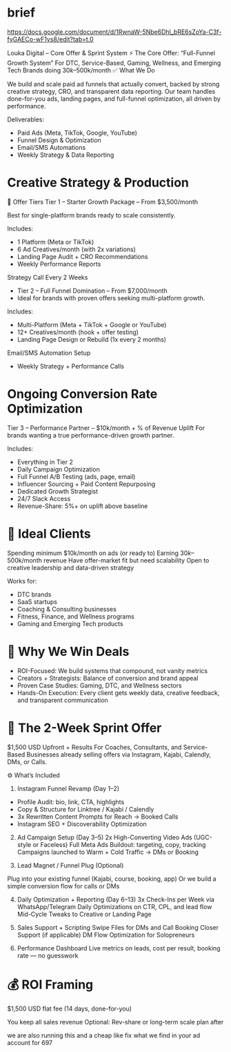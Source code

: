 
# brief
https://docs.google.com/document/d/1RwnaW-5Nbe6Dhl_bRE6sZoYa-C3f-fyGAECo-wF1ys8/edit?tab=t.0

Louka Digital – Core Offer & Sprint System
⚡ The Core Offer: “Full-Funnel Growth System”
For DTC, Service-Based, Gaming, Wellness, and Emerging Tech Brands doing $30k–$500k/month
✅ What We Do

We build and scale paid ad funnels that actually convert, backed by strong creative strategy, CRO, and transparent data reporting.
Our team handles done-for-you ads, landing pages, and full-funnel optimization, all driven by performance.

Deliverables:

- Paid Ads (Meta, TikTok, Google, YouTube)
- Funnel Design & Optimization
- Email/SMS Automations
- Weekly Strategy & Data Reporting

# Creative Strategy & Production
🧩 Offer Tiers
Tier 1 – Starter Growth Package – From $3,500/month

Best for single-platform brands ready to scale consistently.

Includes:
- 1 Platform (Meta or TikTok)
- 6 Ad Creatives/month (with 2x variations)
- Landing Page Audit + CRO Recommendations
- Weekly Performance Reports

Strategy Call Every 2 Weeks
- Tier 2 – Full Funnel Domination – From $7,000/month
- Ideal for brands with proven offers seeking multi-platform growth.

Includes:

- Multi-Platform (Meta + TikTok + Google or YouTube)
- 12+ Creatives/month (hook + offer testing)
- Landing Page Design or Rebuild (1x every 2 months)

Email/SMS Automation Setup
- Weekly Strategy + Performance Calls

# Ongoing Conversion Rate Optimization
Tier 3 – Performance Partner – $10k/month + % of Revenue Uplift
For brands wanting a true performance-driven growth partner.

Includes:
- Everything in Tier 2
- Daily Campaign Optimization
- Full Funnel A/B Testing (ads, page, email)
- Influencer Sourcing + Paid Content Repurposing
- Dedicated Growth Strategist
- 24/7 Slack Access
- Revenue-Share: 5%+ on uplift above baseline


# 🎯 Ideal Clients

Spending minimum $10k/month on ads (or ready to)
Earning $30k–$500k/month revenue
Have offer-market fit but need scalability
Open to creative leadership and data-driven strategy

Works for:
- DTC brands
- SaaS startups
- Coaching & Consulting businesses
- Fitness, Finance, and Wellness programs
- Gaming and Emerging Tech products

# 🧠 Why We Win Deals
- ROI-Focused: We build systems that compound, not vanity metrics
- Creators + Strategists: Balance of conversion and brand appeal
- Proven Case Studies: Gaming, DTC, and Wellness sectors
- Hands-On Execution: Every client gets weekly data, creative feedback, and transparent communication

# 🚀 The 2-Week Sprint Offer
$1,500 USD Upfront + Results
For Coaches, Consultants, and Service-Based Businesses already selling offers via Instagram, Kajabi, Calendly, DMs, or Calls.


⚙️ What’s Included
1. Instagram Funnel Revamp (Day 1–2)
- Profile Audit: bio, link, CTA, highlights
- Copy & Structure for Linktree / Kajabi / Calendly
- 3x Rewritten Content Prompts for Reach → Booked Calls
- Instagram SEO + Discoverability Optimization

2. Ad Campaign Setup (Day 3–5)
2x High-Converting Video Ads (UGC-style or Faceless)
Full Meta Ads Buildout: targeting, copy, tracking
Campaigns launched to Warm + Cold Traffic → DMs or Booking

3. Lead Magnet / Funnel Plug (Optional)

Plug into your existing funnel (Kajabi, course, booking, app)
Or we build a simple conversion flow for calls or DMs

4. Daily Optimization + Reporting (Day 6–13)
3x Check-Ins per Week via WhatsApp/Telegram
Daily Optimizations on CTR, CPL, and lead flow
Mid-Cycle Tweaks to Creative or Landing Page

5. Sales Support + Scripting
Swipe Files for DMs and Call Booking
Closer Support (if applicable)
DM Flow Optimization for Solopreneurs

6. Performance Dashboard
Live metrics on leads, cost per result, booking rate — no guesswork

# 💰 ROI Framing
$1,500 USD flat fee (14 days, done-for-you)

You keep all sales revenue
Optional: Rev-share or long-term scale plan after

we are also running this and a cheap like fix what we find in your ad account for 697
